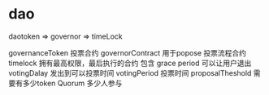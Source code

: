 # dao
daotoken => governor => timeLock

governanceToken 投票合约
governorContract 用于popose 投票流程合约
timelock 拥有最高权限，最后执行的合约 包含 grace period 可以让用户退出
votingDalay 发出到可以投票时间
votingPeriod 投票时间
proposalTheshold 需要有多少token
Quorum 多少人参与